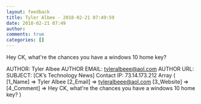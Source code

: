 ```yaml
---
layout: feedback
title: Tyler Albee - 2018-02-21 07:49:59
date: 2018-02-21 07:49
author: 
comments: true
categories: []
---
```

Hey CK, what're the chances you have a windows 10 home key?
<!--more-->
AUTHOR: Tyler Albee
AUTHOR EMAIL: tyleralbeee@aol.com
AUTHOR URL: 
SUBJECT: [CK’s Technology News] Contact
IP: 73.14.173.212
Array
(
    [1_Name] =&gt; Tyler Albee
    [2_Email] =&gt; tyleralbeee@aol.com
    [3_Website] =&gt; 
    [4_Comment] =&gt; Hey CK, what're the chances you have a windows 10 home key? 
)

